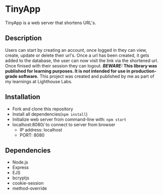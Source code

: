 # TinyApp
TinyApp is a web server that shortens URL's.
## Description
Users can start by creating an account, once logged in they can view, create, update or delete their url's. Once a url has been created, it gets added to the database, the user can now visit the link via the shortened url. Once finised with their session they can logout.
**_BEWARE:_ This library was published for learning purposes. It is _not_ intended for use in production-grade software.**
This project was created and published by me as part of my learnings at Lighthouse Labs.

## Installation
* Fork and clone this repository
* Install all dependencies(`npm install`)
* Initialize web server from command-line with:
  `npm start`
* localhost:8080/ to connect to server from browser
  * IP address: localhost
  * PORT: 8080

## Dependencies
* Node.js
* Express
* EJS
* bcryptjs
* cookie-session
* method-override
